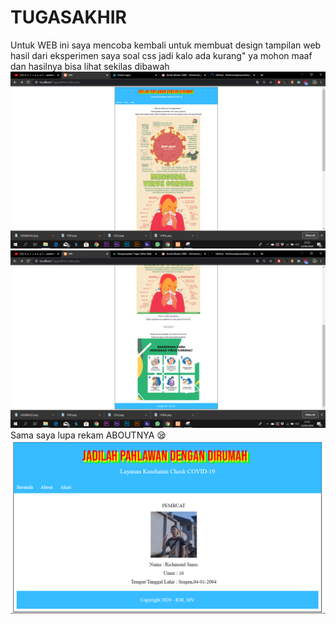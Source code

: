 # TUGASAKHIR
Untuk WEB ini saya mencoba kembali untuk membuat design tampilan web hasil dari eksperimen saya soal css jadi kalo ada kurang" ya mohon maaf
dan hasilnya bisa lihat sekilas dibawah
![Alt Text](https://github.com/Richmondjanusrafiiaryanto/TUGASAKHIR/blob/master/Screenshot%20(1058).png)
![Alt Text](https://github.com/Richmondjanusrafiiaryanto/TUGASAKHIR/blob/master/Screenshot%20(1059).png)
Sama saya lupa rekam ABOUTNYA 😪
![Alt Text](https://github.com/Richmondjanusrafiiaryanto/TUGASAKHIR/blob/master/ABOUTNYAAA.PNG)
